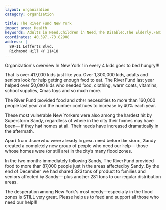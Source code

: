 ```yaml
---
layout: organization
category: organization

title: The River Fund New York
impact_area: Health
keywords: Adults in Need,Children in Need,The Disabled,The Elderly,Families in Need,The Homeless and Hungry,Women in Need
coordinates: 40.697,-73.82908
address: |
  89-11 Lefferts Blvd.
  Richmond Hill NY 11418
---
```

Organization's overview
In New York 1 in every 4 kids goes to bed hungry!!! 

That is over 417,000 kids just like you. Over 1,300,000 kids, adults and seniors look for help getting enough food to eat. The River Fund last year helped over 50,000 kids who needed food, clothing, warm coats, vitamins, school supplies, Xmas toys and so much more. 
  
The River Fund provided food and other necessities to more than 160,000 people last year and the number continues to  increase by 40% each year. 
 
These most vulnerable New Yorkers were also among the hardest hit by Superstorm Sandy, regardless of where in the city their homes may have been— if they had homes at all. Their needs have increased dramatically in the aftermath. 
 
Apart from those who were already in great need before the storm, Sandy created a completely new group of people who need our help— those whose homes were (or still are) in the city’s many flood zones. 
 
In the two months immediately following Sandy, The River Fund provided food to more than 87,000 people just in the areas affected by Sandy. By the end of December, we had shared 323 tons of product to families and seniors affected by Sandy— plus another 281 tons to our regular distribution areas. 
 
The desperation among New York's most needy—especially in the flood zones is STILL very great. Please help us to feed and support all those who need our help!!!